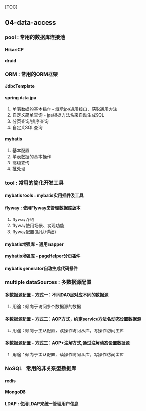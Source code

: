 [TOC]

## 04-data-access

### pool : 常用的数据库连接池

#### HikariCP

#### druid

### ORM : 常用的ORM框架

#### JdbcTemplate

#### spring data jpa
1. 单表数据的基本操作 - 继承jpa通用接口，获取通用方法
1. 自定义简单查询 - jpa根据方法名来自动生成SQL
1. 分页查询/排序查询
1. 自定义SQL查询

#### mybatis
1. 基本配置
1. 单表数据的基本操作
1. 高级查询
1. 批处理

### tool : 常用的简化开发工具

#### mybatis tools : mybatis实用插件及工具

#### flyway : 使用Flyway来管理数据库版本
1. flyway介绍
1. flyway使用场景、实现功能
1. flyway配置(默认/详细)

#### mybatis增强库 - 通用mapper

#### mybatis增强库 - pageHelper分页插件

#### mybatis generator自动生成代码插件

### multiple dataSources : 多数据源配置

#### 多数据源配置 - 方式一：不同DAO层对应不同的数据源
1. 用途：倾向于访问多个数据源的数据

#### 多数据源配置 - 方式二：AOP方式，约定service方法名动态设置数据源
1. 用途：倾向于主从配置，读操作访问从库，写操作访问主库

#### 多数据源配置 - 方式三：AOP+注解方式,通过注解动态设置数据源
1. 用途：倾向于主从配置，读操作访问从库，写操作访问主库

### NoSQL : 常用的非关系型数据库

#### redis

#### MongoDB

#### LDAP : 使用LDAP来统一管理用户信息